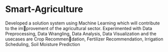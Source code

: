 # Smart-Agriculture

Developed a solution system using Machine Learning which will contribute to the improvement of the agricultural sector. Experimented with Data Preprocessing, Data
Wrangling, Data Analysis, Data Visualization and the usecases are Crop Recommendation, Fertilizer Recommendation, Irrigation Scheduling, Soil Moisture Prediction
